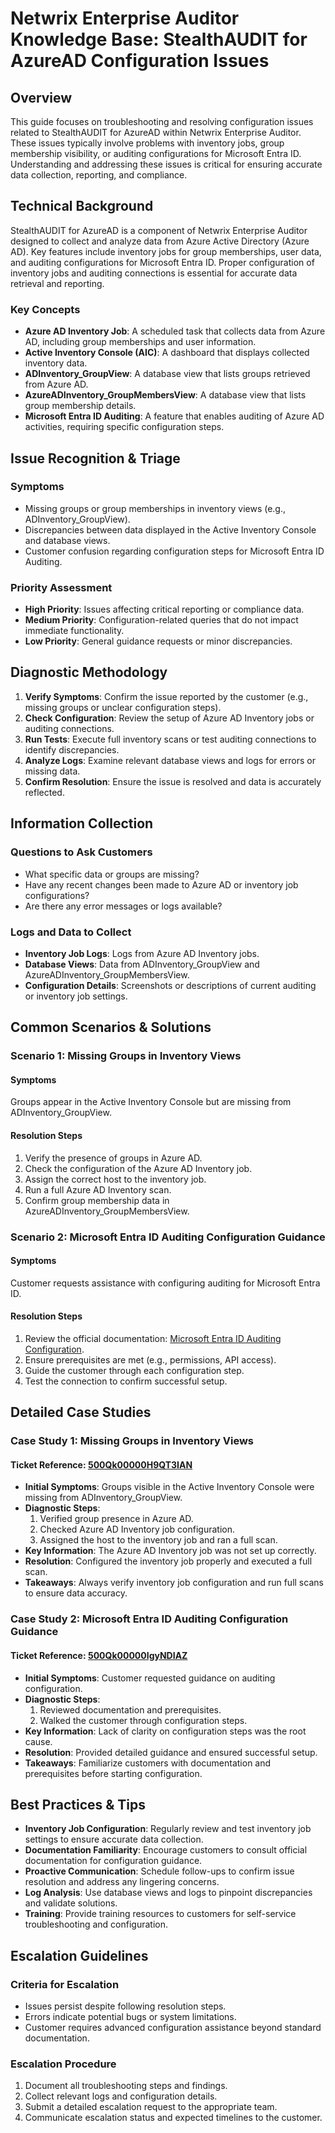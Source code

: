 # Netwrix Enterprise Auditor Knowledge Base: StealthAUDIT for AzureAD Configuration Issues

## Overview
This guide focuses on troubleshooting and resolving configuration issues related to StealthAUDIT for AzureAD within Netwrix Enterprise Auditor. These issues typically involve problems with inventory jobs, group membership visibility, or auditing configurations for Microsoft Entra ID. Understanding and addressing these issues is critical for ensuring accurate data collection, reporting, and compliance.

## Technical Background
StealthAUDIT for AzureAD is a component of Netwrix Enterprise Auditor designed to collect and analyze data from Azure Active Directory (Azure AD). Key features include inventory jobs for group memberships, user data, and auditing configurations for Microsoft Entra ID. Proper configuration of inventory jobs and auditing connections is essential for accurate data retrieval and reporting.

### Key Concepts
- **Azure AD Inventory Job**: A scheduled task that collects data from Azure AD, including group memberships and user information.
- **Active Inventory Console (AIC)**: A dashboard that displays collected inventory data.
- **ADInventory_GroupView**: A database view that lists groups retrieved from Azure AD.
- **AzureADInventory_GroupMembersView**: A database view that lists group membership details.
- **Microsoft Entra ID Auditing**: A feature that enables auditing of Azure AD activities, requiring specific configuration steps.

## Issue Recognition & Triage
### Symptoms
- Missing groups or group memberships in inventory views (e.g., ADInventory_GroupView).
- Discrepancies between data displayed in the Active Inventory Console and database views.
- Customer confusion regarding configuration steps for Microsoft Entra ID Auditing.

### Priority Assessment
- **High Priority**: Issues affecting critical reporting or compliance data.
- **Medium Priority**: Configuration-related queries that do not impact immediate functionality.
- **Low Priority**: General guidance requests or minor discrepancies.

## Diagnostic Methodology
1. **Verify Symptoms**: Confirm the issue reported by the customer (e.g., missing groups or unclear configuration steps).
2. **Check Configuration**: Review the setup of Azure AD Inventory jobs or auditing connections.
3. **Run Tests**: Execute full inventory scans or test auditing connections to identify discrepancies.
4. **Analyze Logs**: Examine relevant database views and logs for errors or missing data.
5. **Confirm Resolution**: Ensure the issue is resolved and data is accurately reflected.

## Information Collection
### Questions to Ask Customers
- What specific data or groups are missing?
- Have any recent changes been made to Azure AD or inventory job configurations?
- Are there any error messages or logs available?

### Logs and Data to Collect
- **Inventory Job Logs**: Logs from Azure AD Inventory jobs.
- **Database Views**: Data from ADInventory_GroupView and AzureADInventory_GroupMembersView.
- **Configuration Details**: Screenshots or descriptions of current auditing or inventory job settings.

## Common Scenarios & Solutions
### Scenario 1: Missing Groups in Inventory Views
#### Symptoms
Groups appear in the Active Inventory Console but are missing from ADInventory_GroupView.

#### Resolution Steps
1. Verify the presence of groups in Azure AD.
2. Check the configuration of the Azure AD Inventory job.
3. Assign the correct host to the inventory job.
4. Run a full Azure AD Inventory scan.
5. Confirm group membership data in AzureADInventory_GroupMembersView.

### Scenario 2: Microsoft Entra ID Auditing Configuration Guidance
#### Symptoms
Customer requests assistance with configuring auditing for Microsoft Entra ID.

#### Resolution Steps
1. Review the official documentation: [Microsoft Entra ID Auditing Configuration](https://helpcenter.netwrix.com/bundle/EnterpriseAuditor_11.6/page/Content/Config/EntraID/Access.htm).
2. Ensure prerequisites are met (e.g., permissions, API access).
3. Guide the customer through each configuration step.
4. Test the connection to confirm successful setup.

## Detailed Case Studies
### Case Study 1: Missing Groups in Inventory Views
#### Ticket Reference: [500Qk00000H9QT3IAN](https://nwxcorp.lightning.force.com/lightning/r/Case/500Qk00000H9QT3IAN/view)
- **Initial Symptoms**: Groups visible in the Active Inventory Console were missing from ADInventory_GroupView.
- **Diagnostic Steps**:
  1. Verified group presence in Azure AD.
  2. Checked Azure AD Inventory job configuration.
  3. Assigned the host to the inventory job and ran a full scan.
- **Key Information**: The Azure AD Inventory job was not set up correctly.
- **Resolution**: Configured the inventory job properly and executed a full scan.
- **Takeaways**: Always verify inventory job configuration and run full scans to ensure data accuracy.

### Case Study 2: Microsoft Entra ID Auditing Configuration Guidance
#### Ticket Reference: [500Qk00000IgyNDIAZ](https://nwxcorp.lightning.force.com/lightning/r/Case/500Qk00000IgyNDIAZ/view)
- **Initial Symptoms**: Customer requested guidance on auditing configuration.
- **Diagnostic Steps**:
  1. Reviewed documentation and prerequisites.
  2. Walked the customer through configuration steps.
- **Key Information**: Lack of clarity on configuration steps was the root cause.
- **Resolution**: Provided detailed guidance and ensured successful setup.
- **Takeaways**: Familiarize customers with documentation and prerequisites before starting configuration.

## Best Practices & Tips
- **Inventory Job Configuration**: Regularly review and test inventory job settings to ensure accurate data collection.
- **Documentation Familiarity**: Encourage customers to consult official documentation for configuration guidance.
- **Proactive Communication**: Schedule follow-ups to confirm issue resolution and address any lingering concerns.
- **Log Analysis**: Use database views and logs to pinpoint discrepancies and validate solutions.
- **Training**: Provide training resources to customers for self-service troubleshooting and configuration.

## Escalation Guidelines
### Criteria for Escalation
- Issues persist despite following resolution steps.
- Errors indicate potential bugs or system limitations.
- Customer requires advanced configuration assistance beyond standard documentation.

### Escalation Procedure
1. Document all troubleshooting steps and findings.
2. Collect relevant logs and configuration details.
3. Submit a detailed escalation request to the appropriate team.
4. Communicate escalation status and expected timelines to the customer.